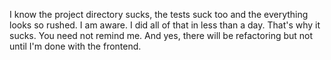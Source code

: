 I know the project directory sucks, the tests suck too and the everything looks so rushed.
I am aware. I did all of that in less than a day. That's why it sucks. You need not remind me. And yes, there will be refactoring but not until I'm done with the frontend.